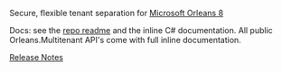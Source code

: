 ﻿Secure, flexible tenant separation for [Microsoft Orleans 8](https://github.com/dotnet/orleans/releases/tag/v8.0.0)

Docs: see the [repo readme](https://github.com/Applicita/Orleans.Multitenant#readme) and the inline C# documentation. All public Orleans.Multitenant API's come with full inline documentation.

[Release Notes](https://github.com/Applicita/Orleans.Multitenant/releases/tag/2-2-12)